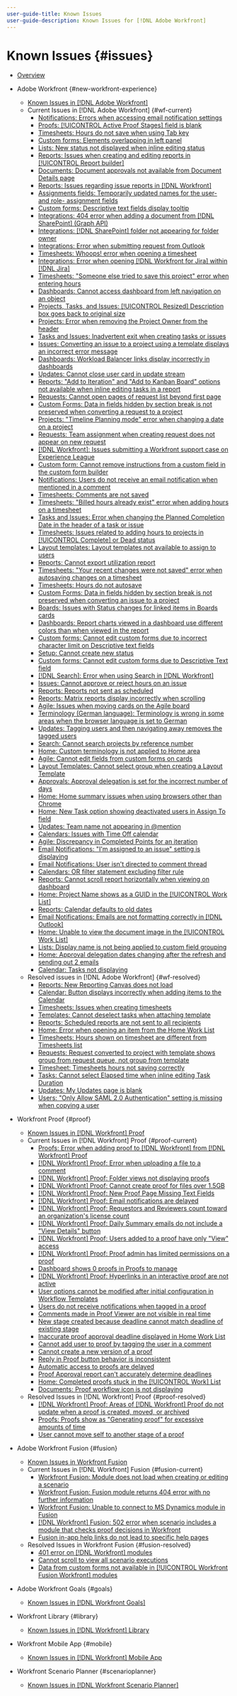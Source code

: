 ```yaml
---
user-guide-title: Known Issues
user-guide-description: Known Issues for [!DNL Adobe Workfront]
---
```


# Known Issues {#issues}

+ [Overview](overview.md)

+ Adobe Workfront {#new-workfront-experience}
   + [Known Issues in [!DNL Adobe Workfront]](newworkfrontexperience.md)
   + Current Issues in [!DNL Adobe Workfront] {#wf-current}
      + [Notifications: Errors when accessing email notification settings](known-issues-workfront/wf-notifications-preview-errors-with-options.md)
      + [Proofs: [!UICONTROL Active Proof Stages] field is blank](known-issues-workfront/wf-documents-stages-do-not-populate-on-proof.md)
      + [Timesheets: Hours do not save when using Tab key](known-issues-workfront/wf-timesheets-hours-do-not-save-when-using-tab.md)
      + [Custom forms: Elements overlapping in left panel](known-issues-workfront/wf-custom-forms-message-causes-element-overlap.md)
      + [Lists: New status not displayed when inline editing status](known-issues-workfront/wf-lists-inline-edit-does-not-show-new-status.md)
      + [Reports: Issues when creating and editing reports in [!UICONTROL Report builder]](known-issues-workfront/wf-reports-builder-degraded-performance.md)
      + [Documents: Document approvals not available from Document Details page](known-issues-workfront/wf-documents-approvals-not-in-document-details.md)
      + [Reports: Issues regarding issue reports in [!DNL Workfront]](known-issues-workfront/wf-reports-issues-with-issue-reports.md)
      + [Assignments fields: Temporarily updated names for the user- and role- assignment fields](known-issues-workfront/wf-assignments-temp-updated-names.md)
      + [Custom forms: Descriptive text fields display tooltip](known-issues-workfront/wf-custom-forms-descriptive-text-tooltip.md)
      + [Integrations: 404 error when adding a document from [!DNL SharePoint] (Graph API)](known-issues-workfront/wf-integrations-sharepoint-graph-api-returns-404.md)
      + [Integrations: [!DNL SharePoint] folder not appearing for folder owner](known-issues-workfront/wf-integrations-sharepoint-folder-not-appearing-for-owner.md)
      + [Integrations: Error when submitting request from Outlook ](known-issues-workfront/wf-integrations-error-when-creating-request-from-outlook.md)
      + [Timesheets: Whoops! error when opening a timesheet](known-issues-workfront/wf-timesheet-whoops-error-when-opening-timesheet.md)
      + [Integrations: Error when opening [!DNL Workfront for Jira] within [!DNL Jira]](known-issues-workfront/wf-error-when-opening-wf-for-jira-within-jira.md)
      + [Timesheets: "Someone else tried to save this project" error when entering hours](known-issues-workfront/wf-timesheets-not-autosaving-due-to-error.md)
      + [Dashboards: Cannot access dashboard from left navigation on an object](known-issues-workfront/wf-dashboards-cannot-open-from-left-nav.md)
      + [Projects, Tasks, and Issues: [!UICONTROL Resized] Description box goes back to original size](known-issues-workfront/wf-projects-description-field-size-snaps-back.md)
      + [Projects: Error when removing the Project Owner from the header](known-issues-workfront/wf-projects-error-when-removing-project-owner.md)
      + [Tasks and Issues: Inadvertent exit when creating tasks or issues](known-issues-workfront/wf-inadvertent-exit-creating-tasks-or-issues.md)
      + [Issues: Converting an issue to a project using a template displays an incorrect error message](known-issues-workfront/wf-converting-issue-to-project-missing-error-message.md)
      + [Dashboards: Workload Balancer links display incorrectly in dashboards](known-issues-workfront/wf-dashboard-workload-balancer-links-display-incorrectly.md)
      + [Updates: Cannot close user card in update stream](known-issues-workfront/wf-updates-cant-close-user-card.md)
      + [Reports: "Add to Iteration" and "Add to Kanban Board" options not available when inline editing tasks in a report](known-issues-workfront/wf-reports-no-option-to-add-to-kanban.md)
      + [Requests: Cannot open pages of request list beyond first page](known-issues-workfront/wf-requests-cannot-open-second-page-of-requests-list.md)
      + [Custom Forms: Data in fields hidden by section break is not preserved when converting a request to a project](known-issues-workfront/wf-requests-cust-form-data-hidden-not-converted.md)
      + [Projects: "Timeline Planning mode" error when changing a date on a project](known-issues-workfront/wf-projects-error-when-using-timeline-planning.md)
      + [Requests: Team assignment when creating request does not appear on new request](known-issues-workfront/wf-teams-assignment-lost-when-creating-requests.md)
      + [[!DNL Workfront]: Issues submitting a Workfront support case on Experience League](known-issues-workfront/wf-support-issues-submitting-support-case.md)
      + [Custom form: Cannot remove instructions from a custom field in the custom form builder](known-issues-workfront/wf-cust-form-cannot-remove-instructions-from-field.md)
      + [Notifications: Users do not receive an email notification when mentioned in a comment](known-issues-workfront/wf-notif-users-not-receive-email-when-mentioned.md)
      + [Timesheets: Comments are not saved](known-issues-workfront/resolved-issues-wf/wf-timesheets-comments-not-save.md)
      + [Timesheets: "Billed hours already exist" error when adding hours on a timesheet](known-issues-workfront/wf-timesheets-billed-hours-already-exist.md)
      + [Tasks and Issues: Error when changing the Planned Completion Date in the header of a task or issue](known-issues-workfront/resolved-issues-wf/wf-500-error-planned-completion.md)
      + [Timesheets: Issues related to adding hours to projects in [!UICONTROL Complete] or Dead status](known-issues-workfront/wf-timesheets-add-hours-to-complete-dead.md)
      + [Layout templates: Layout templates not available to assign to users](known-issues-workfront/wf-layout-templates-not-available-to-assign.md)
      + [Reports: Cannot export utilization report](known-issues-workfront/wf-reports-cannot-export-utilization-report.md)
      + [Timesheets: "Your recent changes were not saved" error when autosaving changes on a timesheet](known-issues-workfront/wf-timesheets-recent-changes-not-saved-error.md)
      + [Timesheets: Hours do not autosave](known-issues-workfront/wf-timesheets-hours-do-not-autosave.md)
      + [Custom Forms: Data in fields hidden by section break is not preserved when converting an issue to a project](known-issues-workfront/wf-custom-forms-data-lost-hidden-section-break.md)
      + [Boards: Issues with Status changes for linked items in Boards cards](known-issues-workfront/resolved-issues-wf/wf-boards-issues-status-change.md)
      + [Dashboards: Report charts viewed in a dashboard use different colors than when viewed in the report](known-issues-workfront/wf-dashboard-reports-wrong-color.md)
      + [Custom forms: Cannot edit custom forms due to incorrect character limit on Descriptive text fields](known-issues-workfront/wf-custom-form-incorrect-character-limit.md)
      + [Setup: Cannot create new status](known-issues-workfront/resolved-issues-wf/wf-cannot-create-new-status.md)
      + [Custom forms: Cannot edit custom forms due to Descriptive Text field](known-issues-workfront/wf-cust-form-descr-text-label-error.md)
      + [[!DNL Search]: Error when using Search in [!DNL Workfront]](known-issues-workfront/wf-search-error-using-search.md)
      + [Issues: Cannot approve or reject hours on an issue](known-issues-workfront/wf-issues-cannot-approve-hours.md)
      + [Reports: Reports not sent as scheduled](known-issues-workfront/wf-reports-not-sent-as-scheduled.md)
      + [Reports: Matrix reports display incorrectly when scrolling](known-issues-workfront/wf-reports-matrix-display-incorrectly.md)
      + [Agile: Issues when moving cards on the Agile board](known-issues-workfront/wf-agile-issues-moving-cards.md)
      + [Terminology (German language): Terminology is wrong in some areas when the browser language is set to German](known-issues-workfront/wf-terminology-in-german.md)
      + [Updates: Tagging users and then navigating away removes the tagged users](known-issues-workfront/resolved-issues-wf/wf-updates-tag-users-navigate-away-untags.md)
      + [Search: Cannot search projects by reference number](known-issues-workfront/wf-search-cannot-search-proj-by-ref-number.md)
      + [Home: Custom terminology is not applied to Home area](known-issues-workfront/wf-home-custom-term-not-applied-to-home.md)
      + [Agile: Cannot edit fields from custom forms on cards](known-issues-workfront/wf-agile-cannot-edit-fields-custom-cards.md)
      + [Layout Templates: Cannot select group when creating a Layout Template](known-issues-workfront/wf-layout-templ-cannot-select-group.md)
      + [Approvals: Approval delegation is set for the incorrect number of days](known-issues-workfront/wf-approval-delegation-incorrect-number-of-days.md)
      + [Home: Home summary issues when using browsers other than Chrome](known-issues-workfront/wf-home-summary-issues-when-not-using-chrome.md)
      + [Home: New Task option showing deactivated users in Assign To field](known-issues-workfront/wf-home-new-task-option-showing-deactivated-users.md)
      + [Updates: Team name not appearing in @mention](known-issues-workfront/wf-updates-team-name-not-in-mention.md)
      + [Calendars: Issues with Time Off calendar](known-issues-workfront/wf-calendars-issue-time-off.md)
      + [Agile: Discrepancy in Completed Points for an iteration](known-issues-workfront/wf-agile-discrepancy-in-completed-points.md)
      + [Email Notifications: "I'm assigned to an issue" setting is displaying](known-issues-workfront/wf-email-notif-im-assigned-to-issue-displaying.md)
      + [Email Notifications: User isn't directed to comment thread](known-issues-workfront/wf-email-notif-user-not-directed-to-thread.md)
      + [Calendars: OR filter statement excluding filter rule](known-issues-workfront/wf-calendars-or-filter-statement.md)
      + [Reports: Cannot scroll report horizontally when viewing on dashboard](known-issues-workfront/wf-reports-cannot-scroll-horizontally.md)
      + [Home: Project Name shows as a GUID in the [!UICONTROL Work List]](known-issues-workfront/wf-home-project-name-shows-as-guid.md)
      + [Reports: Calendar defaults to old dates](known-issues-workfront/wf-reports-caledar-defaults-to-old-dates.md)
      + [Email Notifications: Emails are not formatting correctly in [!DNL Outlook]](known-issues-workfront/wf-email-notif-not-formatting-in-outlook.md)
      + [Home: Unable to view the document image in the [!UICONTROL Work List]](known-issues-workfront/wf-home-unable-to-view-document-image.md)
      + [Lists: Display name is not being applied to custom field grouping](known-issues-workfront/wf-lists-display-name-not-applied-to-grouping.md)
      + [Home: Approval delegation dates changing after the refresh and sending out 2 emails](known-issues-workfront/wf-home-approval-delegation-dates-changing.md)
      + [Calendar: Tasks not displaying](known-issues-workfront/wf-calendar-tasks-not-displaying.md)
   + Resolved issues in [!DNL Adobe Workfront] {#wf-resolved}
      + [Reports: New Reporting Canvas does not load](known-issues-workfront/resolved-issues-wf/wf-reports-new-canvas-does-not-load.md)
      + [Calendar: Button displays incorrectly when adding items to the Calendar](known-issues-workfront/resolved-issues-wf/wf-calendar-button-displays-incorrectly.md)
      + [Timesheets: Issues when creating timesheets](known-issues-workfront/resolved-issues-wf/wf-timesheets-issues-creating-timesheets.md)
      + [Templates: Cannot deselect tasks when attaching template](known-issues-workfront/resolved-issues-wf/wf-templ-cannot-deselect-tasks.md)
      + [Reports: Scheduled reports are not sent to all recipients](known-issues-workfront/resolved-issues-wf/wf-reports-scheduled-not-sent-to-all.md)
      + [Home: Error when opening an item from the Home Work List](known-issues-workfront/resolved-issues-wf/wf-home-error-opening-item-work-list.md)
      + [Timesheets: Hours shown on timesheet are different from Timesheets list](known-issues-workfront/resolved-issues-wf/wf-timesheets-hours-different-in-list.md)
      + [Requests: Request converted to project with template shows group from request queue, not group from template](known-issues-workfront/resolved-issues-wf/wf-requests-converted-shows-group-from-queue.md)
      + [Timesheet: Timesheets hours not saving correctly](known-issues-workfront/resolved-issues-wf/wf-timesheets-hours-not-autosaving-correctly.md)
      + [Tasks: Cannot select Elapsed time when inline editing Task Duration](known-issues-workfront/resolved-issues-wf/wf-tasks-cannot-select-elapsed-time.md)
      + [Updates: My Updates page is blank](known-issues-workfront/resolved-issues-wf/wf-updates-my-updates-blank.md)
      + [Users: "Only Allow SAML 2.0 Authentication" setting is missing when copying a user](known-issues-workfront/resolved-issues-wf/wf-users-only-allow-saml-setting-missing.md)




+ Workfront Proof {#proof}
   + [Known Issues in [!DNL Workfront] Proof](workfrontproof.md)
   + Current Issues in [!DNL Workfront] Proof {#proof-current}
      + [Proofs: Error when adding proof to [!DNL Workfront] from [!DNL Workfront] Proof](known-issues-workfront-proof/proof-error-when-linking-proof-to-wf-from-phq.md)
      + [[!DNL Workfront] Proof: Error when uploading a file to a comment](known-issues-workfront-proof/proof-error-when-uploading-file-to-comment.md)
      + [[!DNL Workfront] Proof: Folder views not displaying proofs](known-issues-workfront-proof/proof-folder-views-not-displaying-proofs.md)
      + [[!DNL Workfront] Proof: Cannot create proof for files over 1.5GB](known-issues-workfront-proof/proof-cannot-proof-files-over-1-5gb.md)
      + [[!DNL Workfront] Proof: New Proof Page Missing Text Fields](known-issues-workfront-proof/proof-new-page-missing-text-fields.md)
      + [[!DNL Workfront] Proof: Email notifications are delayed](known-issues-workfront-proof/proof-delays-receiving-email-notifications.md)
      + [[!DNL Workfront] Proof: Requestors and Reviewers count toward an organization's license count](known-issues-workfront-proof/proof-requestor-reviewer-count-as-licenses.md)
      + [[!DNL Workfront] Proof: Daily Summary emails do not include a "View Details" button](known-issues-workfront-proof/proof-daily-summary-email-no-view-details-button.md)
      + [[!DNL Workfront] Proof: Users added to a proof have only "View" access](known-issues-workfront-proof/proof-added-users-have-only-view.md)
      + [[!DNL Workfront] Proof: Proof admin has limited permissions on a proof](known-issues-workfront-proof/proof-admin-has-limited-permissions.md)
      + [Dashboard shows 0 proofs in Proofs to manage](known-issues-workfront-proof/zero-proofs-to-manage.md)
      + [[!DNL Workfront] Proof: Hyperlinks in an interactive proof are not active](known-issues-workfront-proof/proof-hyperlinks-are-not-active.md)
      + [User options cannot be modified after initial configuration in Workflow Templates](known-issues-workfront-proof/user-options-cannot-be-modified-after-initial-configuration.md)
      + [Users do not receive notifications when tagged in a proof](known-issues-workfront-proof/users-do-not-receive-notifications-when-tagged-in-a-proof.md)
      + [Comments made in Proof Viewer are not visible in real time](known-issues-workfront-proof/comments-not-visible-in-real-time.md)
      + [New stage created because deadline cannot match deadline of existing stage](known-issues-workfront-proof/new-stage-created.md)
      + [Inaccurate proof approval deadline displayed in Home Work List](known-issues-workfront-proof/inaccurate-proof-approval-deadline-displayed.md)
      + [Cannot add user to proof by tagging the user in a comment](known-issues-workfront-proof/cannot-add-user-to-proof.md)
      + [Cannot create a new version of a proof](known-issues-workfront-proof/cannot-create-a-new-version-of-a-proof.md)
      + [Reply in Proof button behavior is inconsistent](known-issues-workfront-proof/reply-in-proof-button-behavior-is-inconsistent.md)
      + [Automatic access to proofs are delayed](known-issues-workfront-proof/automatic-access-to-proofs-are-delayed.md)
      + [Proof Approval report can't accurately determine deadlines](known-issues-workfront-proof/proof-approval-report-cant-accurately-determine-deadlines.md)
      + [Home: Completed proofs stuck in the [!UICONTROL Work] List](known-issues-workfront-proof/completed-proofs-stuck-in-the-work-list.md)
      + [Documents: Proof workflow icon is not displaying](known-issues-workfront-proof/proof-workflow-icon-is-not-displaying.md)
   + Resolved Issues in [!DNL Workfront] Proof {#proof-resolved}
      + [[!DNL Workfront] Proof: Areas of [!DNL Workfront] Proof do not update when a proof is created, moved, or archived](known-issues-workfront-proof/resolved-issues-proof/proof-areas-not-update-when-proof-moved.md)
      + [Proofs: Proofs show as "Generating proof" for excessive amounts of time](known-issues-workfront-proof/resolved-issues-proof/generating-proof-for-excessive-amounts-of-time.md)
      + [User cannot move self to another stage of a proof](known-issues-workfront-proof/resolved-issues-proof/user-cannot-move-self-to-another-stage-of-a-proof.md)


+ Adobe Workfront Fusion {#fusion}
   + [Known Issues in Workfront Fusion](workfrontfusion.md)
   + Current Issues in [!DNL Workfront] Fusion {#fusion-current}
      + [Workfront Fusion: Module does not load when creating or editing a scenario](known-issues-workfront-fusion/fusion-module-does-not-load.md)
      + [Workfront Fusion: Fusion module returns 404 error with no further information](known-issues-workfront-fusion/fusion-404-error-no-description.md)
      + [Workfront Fusion: Unable to connect to MS Dynamics module in Fusion](known-issues-workfront-fusion/fusion-unable-to-connect-to-ms-dynamics-module.md)
      + [[!DNL Workfront] Fusion: 502 error when scenario includes a module that checks proof decisions in Workfront](known-issues-workfront-fusion/fusion-502-error-when-checking-proof-decision.md)
      + [Fusion in-app help links do not lead to specific help pages](known-issues-workfront-fusion/help-links-in-modules-not-working.md)
   + Resolved Issues in Workfront Fusion {#fusion-resolved}
      + [401 error on [!DNL Workfront] modules](known-issues-workfront-fusion/resolved-issues-fusion/401-error-on-workfront-modules.md)
      + [Cannot scroll to view all scenario executions](known-issues-workfront-fusion/resolved-issues-fusion/cannot-scroll-to-view-all-scenario-executions.md)
      + [Data from custom forms not available in [!UICONTROL Workfront Fusion Workfront] modules](known-issues-workfront-fusion/resolved-issues-fusion/data-from-custom-forms-not-available.md)

+ Adobe Workfront Goals {#goals}
   + [Known Issues in [!DNL Workfront Goals]](workfrontgoals.md)
+ Workfront Library {#library}
   + [Known Issues in [!DNL Workfront] Library](workfrontlibrary.md)
+ Workfront Mobile App {#mobile}
   + [Known Issues in [!DNL Workfront] Mobile App](workfrontmobile.md)
+ Workfront Scenario Planner {#scenarioplanner}
   + [Known Issues in [!DNL Workfront Scenario Planner]](workfrontscenarioplanner.md)

<!--

Articles must be added to this TOC file in order to render.

Use this list format to specify links to articles and section headings that expand and collapse in the left rail of the user guide.

An article link CANNOT be used as a section heading.

Page url - https://one.workfront.com/s/article/Known-Issues

Known Issues in the new Workfront experience
Known Issues in Workfront Fusion
Known Issues in Workfront Goals
Known Issues in Workfront Library
Known Issues in the Workfront Mobile App
Known Issues in Workfront Proof
Known Issues in Workfront Scenario Planner

-->
